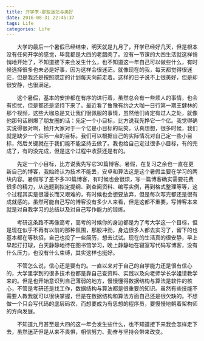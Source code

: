 ```yaml
---
title: 开学季-那些迷茫与美好
date: 2016-08-31 22:45:37
tags: Life
categories: Life
---
```


　　大学的最后一个暑假已经结束，明天就是九月了，开学已经好几天，但是根本没有任何开学的感觉，毕竟都是大四的老腊肉了。没有一节课的大四生活就这样悄悄地开始了，不知道接下来会发生什么，也不知道这一年自己可以做些什么，有时候选择很多也未必是好事，因为这样会很迷茫。就像现在的我，每天都觉得很迷茫，但是我还是按照既定的计划每天向前走着。这样的日子说不上很美好，但是却很安静，也很满足。

<!-- more --> 

　　这个暑假，基本的安排都在有序的进行着，虽然总会有一些烦人的事情，也会有担忧，但是都还是坚持下来了。最近看了鲁豫有约之大咖一日行第一期王健林的那个视频，这些大咖总是又让我们很佩服的事情，虽然他们肯定有过人之处，就像他那句话刷爆了朋友圈的话：先定一个小目标，比方说我先挣它一个亿。我觉得确实说得很对啊，抛开大家对于一个亿是小目标的玩笑，认真想想，很多时候，我们就是缺少一个实际一点的目标。我们可以根据自己的实际情况对自己定一些小目标，然后关键就在于我们能不能坚持去做了。我也给自己定过很多小目标，有的完成了，有的没完成，但是这个过程中收获还是有的。

　　先定一个小目标，比方说我先写它30篇博客。暑假，在复习之余也一直在更新自己的博客，我始终认为技术不能丢，安卓和算法这是这个暑假主要在学习的两块内容。暑假写了差不多30篇博客，有时候也会很烦，写一篇博客确实需要花费很多的精力，从选题到拟定提纲、到查阅资料、编写实例，再到格式整理等等，这个过程其实是很漫长而又艰难的，有时候也会想要放弃，但是每次写完都还是很有成就感的。虽然可能自己写的博客没有多少人来看，但是这都不重要，写博客本来就是对自我学习的总结以及对自己写作能力的锻炼。

　　考研这条路不再像高考，高考的时候你的身边都是为了考大学这一个目标，但是现在似乎不再有以前的那种氛围，那股冲劲，身边很多人都去实习了，留下的也基本都在等秋招，自己也投了一些简历，想去试试。现在的生活真的很安静，早上早起打打球，白天静静地待在图书馆学习，晚上静静地在寝室写代码写博客，没有什么压力，也没有什么束缚，其实这样也挺好。

　　不管怎么说，信心还是要有的。一直以来对于自己的自学能力还是很有信心的，大学里学到的很多技术也都是靠自己查资料、实践以及向老师学长学姐请教学来的。但是也开始意识到自己薄弱的地方，慢慢懂得数据结构与算法是软件的核心，不管是考研还是找工作，数据结构与算法都是很重要的知识。虽然有些技能不需要人教我就可以很快掌握，但是在数据结构和算法方面自己还是很欠缺的。不想做一个只会写代码的底层码农，而想要成为有思想的程序员，要慢慢地朝着架构师的方向发展。

　　不知道九月甚至是大四的这一年会发生些什么，也不知道接下来我会怎样走下去，虽然迷茫但是从来不畏惧，相信努力、勤奋与坚持会带来改变。